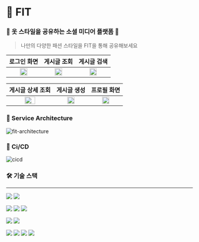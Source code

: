 # 👖 FIT
### 👕 옷 스타일을 공유하는 소셜 미디어 플랫폼 👕
> 나만의 다양한 패션 스타일을 FIT을 통해 공유해보세요

|                  로그인 화면                  |                  게시글 조회                  |                  게시글 검색                  |
| :----------------------------------------------: | :-----------------------------------------: | :-----------------------------------------------: |
| <img src="https://github.com/geonwoo0215/Fit-Server/assets/82176176/c7f5fd16-c2d4-4342-bf94-308c650f6a9f" height="50%"> | <img src="https://github.com/geonwoo0215/Fit-Server/assets/82176176/e1565389-c860-46ae-8e17-43bff6a51fd6" height="50%"> | <img src="https://github.com/geonwoo0215/Fit-Server/assets/82176176/62dffe3e-2edd-43c1-b38c-ce8038f82407" height="50%"> |

|                  게시글 상세 조회                  |                  게시글 생성                  |                  프로필 화면                  |
| :--------------------------------------------: | :--------------------------------------------: | :--------------------------------------------: |
| <img src="https://github.com/geonwoo0215/Fit-Server/assets/82176176/9205e661-e46a-4ffe-a04b-e49362cb2b16" height="50%"> | <img src="https://github.com/geonwoo0215/Fit-Server/assets/82176176/18d09358-1424-4a2c-9e86-59c834392c33" height="50%"> |<img src="https://github.com/geonwoo0215/Fit-Server/assets/82176176/912b7a88-7397-4628-9bd2-35b7027e539e" height="50%"> | 


### 🗽 Service Architecture
![fit-architecture](https://github.com/geonwoo0215/Fit-Server/assets/82176176/ae312e3f-8c26-40a3-8b78-12e30e964b73)

### 🚀 Ci/CD
![cicd](https://github.com/geonwoo0215/Fit-Server/assets/82176176/1a9fb5dc-dc71-4330-bcca-a6398d641e27)

### 🛠️ 기술 스택
***
<img src="https://img.shields.io/badge/Java 17-008FC7?style=flat-square&logo=Java&logoColor=white"/></img>
<img src="https://img.shields.io/badge/Gradle-02303A?style=flat-square&logo=Gradle&logoColor=white"/></img>

<img src="https://img.shields.io/badge/Spring Boot 3.2.1-6DB33F?style=flat-square&logo=Spring Boot&logoColor=white"/></img>
<img src="https://img.shields.io/badge/Spring Security-6DB33F?style=flat-square&logo=Spring Security&logoColor=white"/></img>
<img src="https://img.shields.io/badge/Spring Data JPA-ECD53F?style=flat-square&logo=JPA&logoColor=white"/></img>


<img src="https://img.shields.io/badge/MySQL 8.0-4479A1?style=flat-square&logo=MySQL&logoColor=white"/></img>
<img src="https://img.shields.io/badge/Redis-DC382D?style=flat-square&logo=Redis&logoColor=white"/>

<img src="https://img.shields.io/badge/GitHub Actions-2088FF?style=flat-square&logo=GitHub Actions&logoColor=white"/></img>
<img src="https://img.shields.io/badge/Amazon EC2-FF9900?style=flat-square&logo=Amazon EC2&logoColor=white"/></img>
<img src="https://img.shields.io/badge/Amazon S3-569A31?style=flat-square&logo=Amazon S3&logoColor=white"/></img>
<img src="https://img.shields.io/badge/Amazon CodeDeploy-00A98F?style=flat-square&logo=Amazon CodeDeploy&logoColor=white"/></img>
